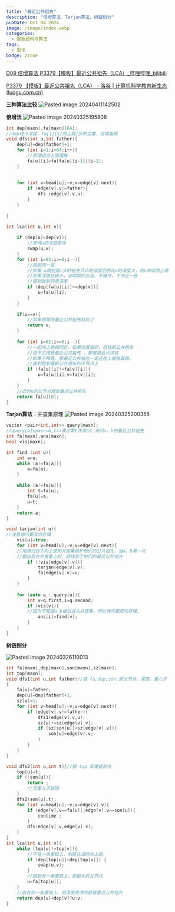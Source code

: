 ```yaml
---
title: "最近公共祖先"
description: "倍增算法，Tarjan算法，树链刨分"
pubDate: Oct 04 2024
image: /image/index.webp
categories:
  - 数据结构与算法
tags:
  - 图论
badge: zzcoe
---
```



[D09 倍增算法 P3379【模板】最近公共祖先（LCA）_哔哩哔哩_bilibili](https://www.bilibili.com/video/BV1vg41197Xh/?spm_id_from=..search-card.all.click)

[P3379 【模板】最近公共祖先（LCA） - 洛谷 | 计算机科学教育新生态 (luogu.com.cn)](https://www.luogu.com.cn/problem/P3379)

**三种算法比较**
![Pasted image 20240411142502](https://zzoce.obs.cn-north-4.myhuaweicloud.com/img/Pasted%20image%2020240411142502.png)


**倍增法**
![Pasted image 20240325195808](https://zzoce.obs.cn-north-4.myhuaweicloud.com/img/Pasted%20image%2020240325195808.png)

```cpp
int dep[maxn],fa[maxn][64]; 
//dep统计深度，fa[i][j]向上跳j步的位置，倍增着跳                 
void dfs(int u,int father){
	dep[u]=dep[father]+1;
	for (int i=1;i<64;i++){
		//原理结合上图理解 
		fa[u][i]=fa[fa[u][i-1]][i-1];
	} 
	
	
	for (int v=head[u];~v;v=edge[v].next){
		if (edge[v].v!=father){
			dfs (edge[v].v,u);
		}
	} 
	
} 

int lca(int u,int v){
	
	if (dep[u]<dep[v]){
		//使得u的深度更深 
		swap(u,v);
	}
	for (int i=63;i>=0;i--){
		//跳到同一层 
		//如果 u跳到第i步的祖先节点的深度仍然比v的深度大，则u继续向上跳
		//如果深度比较小，证明跳的太远，不操作，下次近一些
		//直到跳到同意深度 
		if (dep[fa[u][i]]>=dep[v]){
			u=fa[u][i];
		}
	}
	
	if(u==v){
		//如果相等则最近公共祖先找到了 
		return v;
	} 
	
	for (int i=62;i>=0;i--){
		//一起向上跳相同远，如果位置相同，则找到公共祖先
		//但不见得是最近公共祖先 ，那就跳近点试试
		//如果不相等，那最近公共祖先一定还在上面接着跳。 
		//直到跳到最新公共祖先的子节点上 
		if (fa[u][i]!=fa[v][i]){
			u=fa[u][i],v=fa[v][i];
		}	
	}
	//此时u的父节点就是最近公共祖先 
	return fa[u][0];
}

```

**Tarjan算法**：并查集原理
![Pasted image 20240325200358](https://zzoce.obs.cn-north-4.myhuaweicloud.com/img/Pasted%20image%2020240325200358.png)
```cpp
vector <pair<int,int>> query[maxn];
//query[a]<paor<b,t>>表示第t次询问，询问a，b的最近公共祖先
int fa[maxn],ans[maxn];
bool vis[maxn];

int find (int u){
	int a=u;
	while (a!=fa[a]){
		a=fa[a];
	}
	
	while (a!=fa[u]){
		int t=fa[u];
		fa[u]=a;
		u=t;
	}
	return a;
}

void tarjan(int u){
//注意询问要双向存储
	vis[u]=true;
	for (int v=head[u];~v;v=edge[v].next){
	//用递归自下向上使用并查集维护他们的公共祖先，当a，b第一次
	//都出现在并查集上时，就找到了他们的最近公共祖先
		if (!vis[edge[v].v]){
			tarjan(edge[v].v);
			fa[edge[v].v]=u;
		}
	}
	
	for (auto q : query[u]){
		int v=q.first,i=q.second;
		if (vis[v]){
		//因为不知道a,b谁后进入并查集，所以询问要双向存储。
			ans[i]=find[v];
		}
	}
}
```

**树链刨分**

![Pasted image 20240326110013](https://zzoce.obs.cn-north-4.myhuaweicloud.com/img/Pasted%20image%2020240326110013.png)

```cpp
int fa[maxn],dep[maxn],son[maxn],sz[maxn];
int top[maxn];
void dfs1(int u,int father)//搞 fa,dep,son,即父节点，深度，重儿子 
{
	fa[u]=father;
	dep[u]=dep[father]+1;
	sz[u]=1;
	for (int v=head[u];~v;v=edge[v].next){
		if (edge[v].v!=father){
			dfs1(edge[v].v,u);
			sz[u]+=sz[edge[v].v];
			if (sz[son[u]]<sz[edge[v].v]){
				son[u]=edge[v].v;
			}
		}
	}
}

void dfs2(int u,int t){//搞 top 即重链的头 
	top[u]=t;
	if (!son[u]){
		return ;
		//无重儿子返回 
	}
	dfs2(son[u],t);
	for (int v=head[u];~v;v=edge[v].v){
		if (edge[v].v==fa[u]||edge[v].v==son[u]){
			contime ;
		}
		dfs(edge[v].v,edge[v].v);
	} 
}
int lca(int u,int v){
	while (top[u]!=top[v]){
		//不在一条重链上，则链头深的向上跳， 
		if (dep[top[u]]<dep[top[v]]) {
			swap(u,v);
		}
		//跳到另一条重链上，即链头的父节点 
		u=fa[top[u]];
	}
	//若在同一条重链上，则深度更浅的就是最近公共祖先 
	return dep[u]<dep[v]?u:v;
}
```



